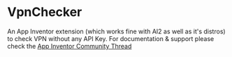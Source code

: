 # VpnChecker
An App Inventor extension (which works fine with AI2 as well as it's distros) to check VPN without any API Key.
For documentation & support please check the [App Inventor Community Thread](https://community.appinventor.mit.edu/t/free-vpnchecker-detect-if-user-is-using-vpn/31392)


